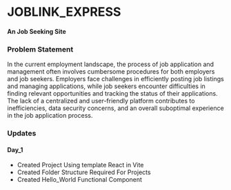 <h1>JOBLINK_EXPRESS</h1>
<h4>An Job Seeking Site</h4>
<h3>Problem Statement</h3>
In the current employment landscape, the process of job application and management often involves cumbersome procedures for both employers and job seekers. Employers face challenges in efficiently posting job listings and managing applications, while job seekers encounter difficulties in finding relevant opportunities and tracking the status of their applications. The lack of a centralized and user-friendly platform contributes to inefficiencies, data security concerns, and an overall suboptimal experience in the job application process.
<h3>Updates</h3>
<h4>Day_1</h4>
<ul>
  <li>Created Project Using template React in Vite</li>
  <li>Created Folder Structure Required For Projects</li>
  <li>Created Hello_World Functional Component</li>
</ul>
